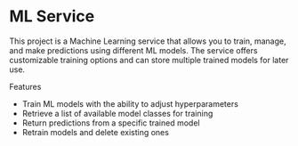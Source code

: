 # ML Service
This project is a Machine Learning service that allows you to train, manage, and make predictions using different ML models. The service offers customizable training options and can store multiple trained models for later use.

Features
* Train ML models with the ability to adjust hyperparameters
* Retrieve a list of available model classes for training
* Return predictions from a specific trained model
* Retrain models and delete existing ones
